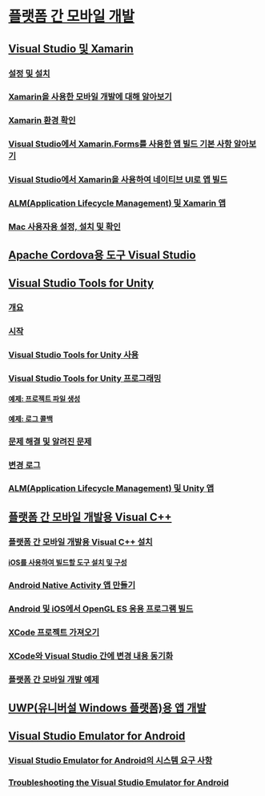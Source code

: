 # [플랫폼 간 모바일 개발](cross-platform-mobile-development-in-visual-studio.md)
## [Visual Studio 및 Xamarin](visual-studio-and-xamarin.md)
### [설정 및 설치](setup-and-install.md)
### [Xamarin을 사용한 모바일 개발에 대해 알아보기](learn-about-mobile-development-with-xamarin.md)
### [Xamarin 환경 확인](verify-your-xamarin-environment.md)
### [Visual Studio에서 Xamarin.Forms를 사용한 앱 빌드 기본 사항 알아보기](learn-app-building-basics-with-xamarin-forms-in-visual-studio.md)
### [Visual Studio에서 Xamarin을 사용하여 네이티브 UI로 앱 빌드](build-apps-with-native-ui-using-xamarin-in-visual-studio.md)
### [ALM(Application Lifecycle Management) 및 Xamarin 앱](application-lifecycle-management-alm-with-xamarin-apps.md)
### [Mac 사용자용 설정, 설치 및 확인](setup-install-and-verifications-for-mac-users.md)
## [Apache Cordova용 도구 Visual Studio](visual-studio-tools-for-apache-cordova.md)
## [Visual Studio Tools for Unity](visual-studio-tools-for-unity.md)
### [개요](overview-of-visual-studio-tools-for-unity.md)
### [시작](getting-started-with-visual-studio-tools-for-unity.md)
### [Visual Studio Tools for Unity 사용](using-visual-studio-tools-for-unity.md)
### [Visual Studio Tools for Unity 프로그래밍](programming-visual-studio-tools-for-unity.md)
#### [예제: 프로젝트 파일 생성](customize-project-files-created-by-vstu.md)
#### [예제: 로그 콜백](share-the-unity-log-callback-with-vstu.md)
### [문제 해결 및 알려진 문제](troubleshooting-and-known-issues-visual-studio-tools-for-unity.md)
### [변경 로그](change-log-visual-studio-tools-for-unity.md)
### [ALM(Application Lifecycle Management) 및 Unity 앱](application-lifecycle-management-alm-with-unity-apps.md)
## [플랫폼 간 모바일 개발용 Visual C++](visual-cpp-for-cross-platform-mobile-development.md)
### [플랫폼 간 모바일 개발용 Visual C++ 설치](install-visual-cpp-for-cross-platform-mobile-development.md)
#### [iOS를 사용하여 빌드할 도구 설치 및 구성](install-and-configure-tools-to-build-using-ios.md)
### [Android Native Activity 앱 만들기](create-an-android-native-activity-app.md)
### [Android 및 iOS에서 OpenGL ES 응용 프로그램 빌드](build-an-opengl-es-application-on-android-and-ios.md)
### [XCode 프로젝트 가져오기](import-an-xcode-project.md)
### [XCode와 Visual Studio 간에 변경 내용 동기화](sync-changes-between-xcode-and-visual-studio.md)
### [플랫폼 간 모바일 개발 예제](cross-platform-mobile-development-examples.md)
## [UWP(유니버설 Windows 플랫폼)용 앱 개발](develop-apps-for-the-universal-windows-platform-uwp.md)
## [Visual Studio Emulator for Android](visual-studio-emulator-for-android.md)
### [Visual Studio Emulator for Android의 시스템 요구 사항](system-requirements-for-the-visual-studio-emulator-for-android.md)
### [Troubleshooting the Visual Studio Emulator for Android](troubleshooting-the-visual-studio-emulator-for-android.md)
